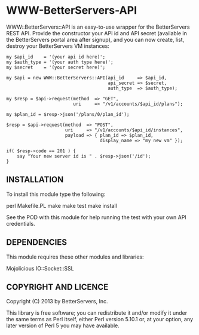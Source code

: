 WWW-BetterServers-API
=====================

WWW::BetterServers::API is an easy-to-use wrapper for the
BetterServers REST API. Provide the constructor your API id and API
secret (available in the BetterServers portal area after signup), and
you can now create, list, destroy your BetterServers VM instances:

    my $api_id    = '(your api id here)';
    my $auth_type = '(your auth type here)';
    my $secret    = '(your secret here)';

    my $api = new WWW::BetterServers::API(api_id     => $api_id,
                                          api_secret => $secret,
                                          auth_type  => $auth_type);

    my $resp = $api->request(method  => "GET",
                             uri     => "/v1/accounts/$api_id/plans");

    my $plan_id = $resp->json('/plans/0/plan_id');

    $resp = $api->request(method  => "POST",
                          uri     => "/v1/accounts/$api_id/instances",
                          payload => { plan_id => $plan_id,
                                       display_name => "my new vm" });

    if( $resp->code == 201 ) {
        say "Your new server id is " . $resp->json('/id');
    }

## INSTALLATION ##

To install this module type the following:

   perl Makefile.PL
   make
   make test
   make install

See the POD with this module for help running the test with your own
API credentials.

## DEPENDENCIES ##

This module requires these other modules and libraries:

  Mojolicious
  IO::Socket::SSL

## COPYRIGHT AND LICENCE ##

Copyright (C) 2013 by BetterServers, Inc.

This library is free software; you can redistribute it and/or modify
it under the same terms as Perl itself, either Perl version 5.10.1 or,
at your option, any later version of Perl 5 you may have available.
